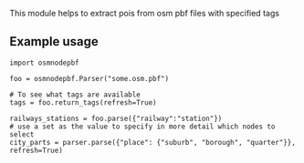 This module helps to extract pois from osm pbf files with specified tags


Example usage
-------------

    import osmnodepbf

    foo = osmnodepbf.Parser("some.osm.pbf")

    # To see what tags are available
    tags = foo.return_tags(refresh=True)

    railways_stations = foo.parse({"railway":"station"})
    # use a set as the value to specify in more detail which nodes to select
    city_parts = parser.parse({"place": {"suburb", "borough", "quarter"}}, refresh=True)
